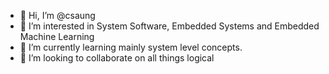- 👋 Hi, I’m @csaung
- 👀 I’m interested in System Software, Embedded Systems and Embedded Machine Learning
- 🌱 I’m currently learning mainly system level concepts.
- 💞️ I’m looking to collaborate on all things logical

<!---
csaung/csaung is a ✨ special ✨ repository because its `README.md` (this file) appears on your GitHub profile.
You can click the Preview link to take a look at your changes.
--->
